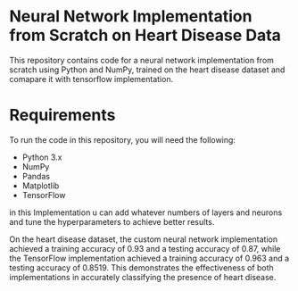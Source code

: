 # Neural Network Implementation from Scratch on Heart Disease Data
This repository contains code for a neural network implementation from scratch
using Python and NumPy, trained on the heart disease dataset and comapare it with tensorflow implementation.
# Requirements
To run the code in this repository, you will need the following:

- Python 3.x
- NumPy
- Pandas
- Matplotlib
- TensorFlow
  
in this Implementation u can add whatever numbers of layers and neurons and tune the hyperparameters to achieve better results.

On the heart disease dataset, the custom neural network implementation achieved a training accuracy of 0.93 and a testing accuracy of 0.87, while the TensorFlow 
implementation achieved a training accuracy of 0.963 and a testing accuracy of 0.8519. This demonstrates the effectiveness of both implementations in accurately
classifying the presence of heart disease.
